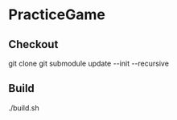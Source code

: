 # PracticeGame

## Checkout

git clone <project>
git submodule update --init --recursive


## Build

./build.sh
